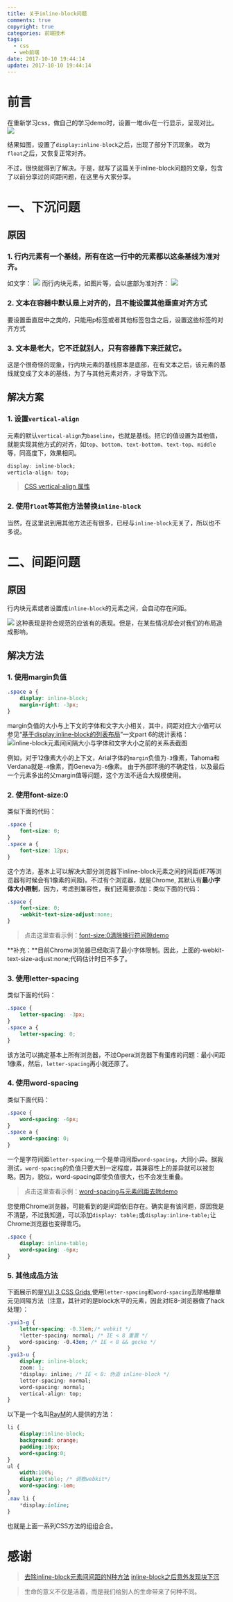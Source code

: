 ```yaml
---
title: 关于inline-block问题
comments: true
copyright: true
categories: 前端技术
tags:
  - css
  - web前端
date: 2017-10-10 19:44:14
update: 2017-10-10 19:44:14
---
```


# 前言

在重新学习css，做自己的学习demo时，设置一堆div在一行显示，呈现对比。
![](http://upload-images.jianshu.io/upload_images/7295449-645cd42dd9f41dea.png?imageMogr2/auto-orient/strip%7CimageView2/2/w/1240)

结果如图，设置了`display:inline-block`之后，出现了部分下沉现象。
改为`float`之后，又恢复正常对齐。

不过，很快就得到了解决。于是，就写了这篇关于inline-block问题的文章，包含了以前分享过的间距问题，在这里与大家分享。

<!-- more -->

# 一、下沉问题
## 原因
### 1. 行内元素有一个基线，所有在这一行中的元素都以这条基线为准对齐。
如文字：
![](http://upload-images.jianshu.io/upload_images/7295449-4952b99592ab7302.png?imageMogr2/auto-orient/strip%7CimageView2/2/w/1240)
而行内块元素，如图片等，会以底部为准对齐：
![](http://upload-images.jianshu.io/upload_images/7295449-8ca4720b6246b9de.png?imageMogr2/auto-orient/strip%7CimageView2/2/w/1240)

### 2. 文本在容器中默认是上对齐的，且不能设置其他垂直对齐方式
要设置垂直居中之类的，只能用p标签或者其他标签包含之后，设置这些标签的对齐方式

### 3. 文本是老大，它不迁就别人，只有容器靠下来迁就它。
这是个很奇怪的现象，行内块元素的基线原本是底部，在有文本之后，该元素的基线就变成了文本的基线，为了与其他元素对齐，才导致下沉。

## 解决方案
### 1. 设置`vertical-align`
元素的默认`vertical-align`为`baseline`，也就是基线。把它的值设置为其他值，就能实现其他方式的对齐，如`top`、`bottom`、`text-bottom`、`text-top`、`middle`等，同高度下，效果相同。
```css
display: inline-block;
verticla-align: top;
```
>[CSS vertical-align 属性](http://www.w3school.com.cn/cssref/pr_pos_vertical-align.asp)


### 2. 使用``float``等其他方法替换`inline-block`
当然，在这里说到用其他方法还有很多，已经与`inline-block`无关了，所以也不多说。

# 二、间距问题

## 原因
行内块元素或者设置成`inline-block`的元素之间，会自动存在间距。

![](http://upload-images.jianshu.io/upload_images/7295449-0a1875e35ac9b536.png?imageMogr2/auto-orient/strip%7CimageView2/2/w/1240)
这种表现是符合规范的应该有的表现。但是，在某些情况却会对我们的布局造成影响。

## 解决方法
### 1. 使用margin负值
```css
.space a { 
    display: inline-block;
    margin-right: -3px;
}
```

margin负值的大小与上下文的字体和文字大小相关，其中，间距对应大小值可以参见“[基于display:inline-block的列表布局](http://www.zhangxinxu.com/wordpress/?p=1194)”一文part 6的统计表格：
![inline-block元素间间隔大小与字体和文字大小之前的关系表截图](http://upload-images.jianshu.io/upload_images/7295449-31a1fde60a029299.png?imageMogr2/auto-orient/strip%7CimageView2/2/w/1240)

例如，对于12像素大小的上下文，Arial字体的`margin`负值为`-3`像素，Tahoma和Verdana就是`-4`像素，而Geneva为`-6`像素。
由于外部环境的不确定性，以及最后一个元素多出的父margin值等问题，这个方法不适合大规模使用。

### 2. 使用font-size:0
类似下面的代码：
```css
.space {
    font-size: 0;
}
.space a {
    font-size: 12px;
}
```

这个方法，基本上可以解决大部分浏览器下inline-block元素之间的间距(IE7等浏览器有时候会有1像素的间距)。不过有个浏览器，就是Chrome, 其默认有**最小字体大小限制**，因为，考虑到兼容性，我们还需要添加：类似下面的代码：
```css
.space {
    font-size: 0;
    -webkit-text-size-adjust:none;
}
```

>点击这里查看示例：[font-size:0清除换行符间隙demo](http://www.zhangxinxu.com/study/201011/img-font-size-clear-blank.html)

**补充：**目前Chrome浏览器已经取消了最小字体限制。因此，上面的-webkit-text-size-adjust:none;代码估计时日不多了。

### 3. 使用letter-spacing
类似下面的代码：
```css
.space {
    letter-spacing: -3px;
}
.space a {
    letter-spacing: 0;
}
```

该方法可以搞定基本上所有浏览器，不过Opera浏览器下有蛋疼的问题：最小间距1像素，然后，`letter-spacing`再小就还原了。

### 4. 使用word-spacing
类似下面代码：
```css
.space {
    word-spacing: -6px;
}
.space a {
    word-spacing: 0;
}
```

一个是字符间距`letter-spacing`,一个是单词间距`word-spacing`，大同小异。据我测试，`word-spacing`的负值只要大到一定程度，其兼容性上的差异就可以被忽略。因为，貌似，word-spacing即使负值很大，也不会发生重叠。

>点击这里查看示例：[word-spacing与元素间距去除demo](http://www.zhangxinxu.com/study/201204/inline-block-space-word-spacing.html)

您使用Chrome浏览器，可能看到的是间距依旧存在。确实是有该问题，原因我是不清楚，不过我知道，可以添加`display: table;`或`display:inline-table;`让Chrome浏览器也变得乖巧。
```css
.space {
    display: inline-table;
    word-spacing: -6px;
}
```
### 5. 其他成品方法
下面展示的是[YUI 3 CSS Grids ](http://yuilibrary.com/yui/docs/cssgrids/)使用`letter-spacing`和`word-spacing`去除格栅单元见间隔方法（注意，其针对的是block水平的元素，因此对IE8-浏览器做了hack处理）：
```css
.yui3-g {
    letter-spacing: -0.31em;/* webkit */
    *letter-spacing: normal; /* IE < 8 重置 */
    word-spacing: -0.43em; /* IE < 8 && gecko */
}
.yui3-u {
    display: inline-block;
    zoom: 1;
    *display: inline; /* IE < 8: 伪造 inline-block */
    letter-spacing: normal;
    word-spacing: normal;
    vertical-align: top;
}
```

以下是一个名叫[RayM](http://raym31.home.comcast.net/)的人提供的方法：
```css
li {
    display:inline-block;
    background: orange;
    padding:10px;
    word-spacing:0;
}
ul {
    width:100%;
    display:table; /* 调教webkit*/
    word-spacing:-1em;
}
.nav li {
    *display:inline;
}
```

也就是上面一系列CSS方法的组组合合。

# 感谢
>[去除inline-block元素间间距的N种方法](http://www.zhangxinxu.com/wordpress/2012/04/inline-block-space-remove-%E5%8E%BB%E9%99%A4%E9%97%B4%E8%B7%9D/)
[inline-block之后意外发现块下沉](http://blog.csdn.net/qq_27545151/article/details/48598397)

<blockquote class="blockquote-center">生命的意义不仅是活着，而是我们给别人的生命带来了何种不同。</blockquote>
